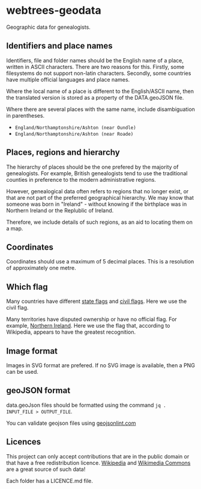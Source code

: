 # webtrees-geodata

Geographic data for genealogists.

## Identifiers and place names

Identifiers, file and folder names should be the English name of a place, written in
ASCII characters.
There are two reasons for this.  Firstly, some filesystems do not support non-latin
characters.  Secondly, some countries have multiple official languages and place names.

Where the local name of a place is different to the English/ASCII name, then the
translated version is stored as a property of the DATA.geoJSON file.

Where there are several places with the same name, include disambiguation
in parentheses.

* `England/Northamptonshire/Ashton (near Oundle)`
* `England/Northamptonshire/Ashton (near Roade)`

## Places, regions and hierarchy

The hierarchy of places should be the one prefered by the majority of genealogists.
For example, British genealogists tend to use the traditional counties in preference
to the modern administrative regions.

However, genealogical data often refers to regions that no longer exist, or that
are not part of the preferred geographical hierarchy.  We may know that someone
was born in "Ireland" - without knowing if the birthplace was in Northern Ireland
or the Replublic of Ireland.

Therefore, we include details of such regions, as an aid to locating them on a map.

## Coordinates

Coordinates should use a maximum of 5 decimal places.  This is a resolution of
approximately one metre.

## Which flag

Many countries have different [state flags](https://en.wikipedia.org/wiki/State_flag) and
[civil flags](https://en.wikipedia.org/wiki/Civil_flag).  Here we use the civil flag.

Many territories have disputed ownership or have no official flag.  For example,
[Northern Ireland](https://en.wikipedia.org/wiki/Northern_Ireland_flags_issue).
Here we use the flag that, according to Wikipedia, appears to have the greatest
recognition.

## Image format

Images in SVG format are prefered.  If no SVG image is available, then a PNG can be used.

## geoJSON format

data.geoJson files should be formatted using the command `jq . INPUT_FILE > OUTPUT_FILE`.

You can validate geojson files using [geojsonlint.com](http://geojsonlint.com/)

## Licences

This project can only accept contributions that are in the public domain or that
have a free redistribution licence.  [Wikipedia](https://www.wikipedia.org) and
[Wikimedia Commons](https://commons.wikimedia.org) are a great source of such data!

Each folder has a LICENCE.md file.
